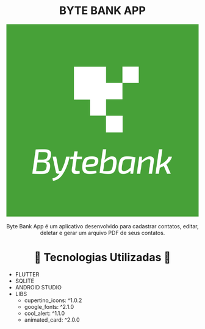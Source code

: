 <h1 align="center">BYTE BANK APP</h1>

<p align="center">
  <img src="assets/images/bytebank_logo.png" />
</p>

<p align="center"> 
  Byte Bank App é um aplicativo desenvolvido para cadastrar contatos, editar, deletar e gerar um arquivo PDF de seus contatos.
 </p>

<h1 align="center" > 🧪 Tecnologias Utilizadas 🧪</h1>

* FLUTTER
* SQLITE
* ANDROID STUDIO
* LIBS 
  * cupertino_icons: ^1.0.2
  * google_fonts: ^2.1.0
  * cool_alert: ^1.1.0
  * animated_card: ^2.0.0
